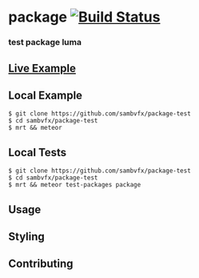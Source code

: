 # package [![Build Status](https://travis-ci.org/sambvfx/package-test.svg?branch=master)](https://travis-ci.org/sambvfx/package-test)
### test package luma

## [Live Example](http://package.meteor.com)

## Local Example
```
$ git clone https://github.com/sambvfx/package-test
$ cd sambvfx/package-test
$ mrt && meteor
```

## Local Tests
```
$ git clone https://github.com/sambvfx/package-test
$ cd sambvfx/package-test
$ mrt && meteor test-packages package
```

## Usage

## Styling

## Contributing